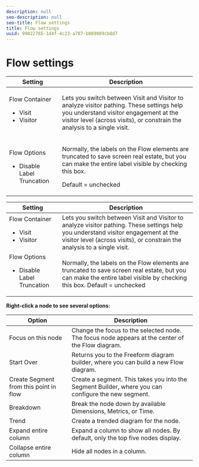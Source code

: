 ```yaml
---
description: null
seo-description: null
seo-title: Flow settings
title: Flow settings
uuid: 99822765-1d4f-4c23-a787-b089089cb8d7
---
```


# Flow settings

<table id="table_53DC928BEDD24430B9DE732B085D848A"> 
 <thead> 
  <tr> 
   <th colname="col1" class="entry"> Setting </th> 
   <th colname="col2" class="entry"> Description </th> 
  </tr>
 </thead>
 <tbody> 
  <tr> 
   <td colname="col1">Flow Container 
    <ul id="ul_76D62CA27D8145699591B88744A1C5D0"> 
     <li id="li_1C5F78E68AB949D4A85B5E12393A79D7">Visit </li> 
     <li id="li_324A093DC82F4C4EA973FC6AEA70CAFD">Visitor </li> 
    </ul> </td> 
   <td colname="col2"> <p>Lets you switch between Visit and Visitor to analyze visitor pathing. These settings help you understand visitor engagement at the visitor level (across visits), or constrain the analysis to a single visit. </p> </td> 
  </tr> 
  <tr> 
   <td colname="col1"> <p>Flow Options </p> 
    <ul id="ul_978DF6A40A264C6EA3EECBE1277D18F1"> 
     <li id="li_39B4BEEAAEAD44F2A12C8BA6028D55A8">Disable Label Truncation </li> 
    </ul> </td> 
   <td colname="col2"> <p>Normally, the labels on the Flow elements are truncated to save screen real estate, but you can make the entire label visible by checking this box. </p> <p>Default = unchecked </p> </td> 
  </tr> 
 </tbody> 
</table>

| Setting | Description |
|--- |--- |
|Flow Container <ul><li>Visit</li><li>Visitor</li></ul>|Lets you switch between Visit and Visitor to analyze visitor pathing. These settings help you understand visitor engagement at the visitor level (across visits), or constrain the analysis to a single visit.|
|Flow Options  <ul><li>Disable Label Truncation</li></ul>|Normally, the labels on the Flow elements are truncated to save screen real estate, but you can make the entire label visible by checking this box.  Default = unchecked|

**Right-click a node to see several options:**

| Option | Description |
|--- |--- |
|Focus on this node|Change the focus to the selected node. The focus node appears at the center of the Flow diagram.|
|Start Over|Returns you to the Freeform diagram builder, where you can build a new Flow diagram.|
|Create Segment from this point in flow|Create a segment. This takes you into the Segment Builder, where you can configure the new segment.|
|Breakdown|Break the node down by available Dimensions, Metrics, or Time.|
|Trend|Create a trended diagram for the node.|
|Expand entire column|Expand a column to show all nodes. By default, only the top five nodes display.|
|Collapse entire column|Hide all nodes in a column.|
